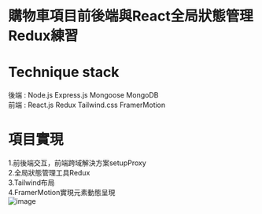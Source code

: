 # 購物車項目前後端與React全局狀態管理Redux練習  
# Technique stack  
後端 : Node.js Express.js Mongoose MongoDB  
前端 : React.js Redux Tailwind.css FramerMotion  
# 項目實現   
1.前後端交互，前端跨域解決方案setupProxy  
2.全局狀態管理工具Redux  
3.Tailwind布局  
4.FramerMotion實現元素動態呈現  
![image](https://user-images.githubusercontent.com/113624708/212093105-88b33dec-1d59-48a0-9036-ff93ee6527ac.png)
